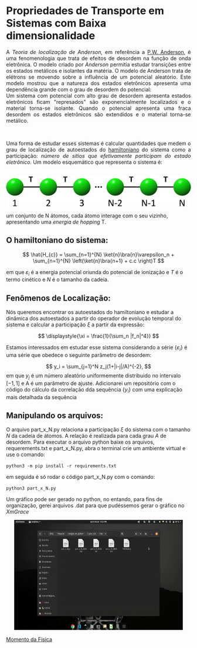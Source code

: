 # Propriedades de Transporte em Sistemas com Baixa dimensionalidade

<div style="text-align: justify">
<p>
A <em>Teoria de localização de Anderson,</em> em referência a <a class="gat" href="https://pt.wikipedia.org/wiki/Philip_Warren_Anderson" title="P.W. Anderson" data-cat="related-question">P.W. Anderson</a>, é uma fenomenologia que trata de efeitos de desordem na função de onda eletrônica. O modelo criado por <em> Anderson</em> permitia estudar transições entre os estados metálicos e isolantes da matéria. O modelo de Anderson trata de elétrons se movendo sobre a influência de um potencial aleatório. Este modelo mostrou que a natureza dos estados eletrônicos apresenta uma dependência grande com o grau de desordem do potencial: <br>
Um sistema com potencial com alto grau de desordem apresenta estados eletrônicos ficam "represados" são exponencialmente localizados e o material torna-se isolante. Quando o potencial apresenta uma fraca desordem os estados eletrônicos são extendidos e o material torna-se metálico. 
</p><br>
<p>
Uma forma de estudar esses sistemas é calcular quantidades que medem o grau de localização de autoestados do <a class="gat" href="https://pt.wikipedia.org/wiki/Sistema_hamiltoniano" title="sistema hamiltoniano" data-cat="related-question">hamiltoniano</a> do sistema como a participação: <em>número de sítios que efetivamente participam do estado eletrônico.</em> Um modelo esquemático que representa o sistema é:
</p>
</div>

<p align="center">
<br>
<img src="img/canalSimples.png"/>
<br>
</p>

um conjunto de N átomos, cada átomo interage com o seu vizinho, apresentando uma *energia de hopping* T.

## O hamiltoniano do sistema:

$$
\hat{H_{c}} = \sum_{n=1}^{N} \ket{n}\bra{n}\varepsilon_n + 
     \sum_{n=1}^{N} \left(\ket{n}\bra{n+1} + c.c \right)T
$$

em que  $\varepsilon_i$ é a energia potencial oriunda do potencial de ionização e $T$ é o termo cinético e $N$ é o tamanho da cadeia.

## Fenômenos de Localização:

Nós queremos encontrar os autoestados do hamiltoniano e estudar a dinâmica dos autoestados a partir do operador de evolução temporal do sistema e calcular a participação $\xi$ a partir da expressão:

$$
\displaystyle{\xi = \frac{1}{\sum_n |f_n|^4}}
$$


Estamos interessados em estudar esse sistema considerando a série 
$\{\varepsilon_i \}$ é uma série que obedece o seguinte parâmetro de desordem:

$$
y_i = \sum_{j=1}^N z_j(1+|i-j|/A)^{-2},
$$
em que $y_j$ é um número aleatório uniformemente distribuido no intervalo 
$\left[ -1,1 \right]$ e A é um parâmetro de ajuste. Adicionarei um repositório com o código do cálculo da correlação dda sequência $\{y_i\}$ com uma explicação mais detalhada da sequência

## Manipulando os arquivos:

O arquivo part_x_N.py relaciona a participação $\xi$ do sistema com o tamanho $N$ da cadeia de átomos. A relação é realizada para cada grau $A$ de desordem.
Para executar o arquivo python baixe os arquivos, requerements.txt e part_x_N.py, abra o terminal crie um ambiente virtual e use o comando:

```
python3 -m pip install -r requirements.txt
```

em seguida é só rodar o código part_x_N.py com o comando:

```
python3 part_x_N.py
```
Um gráfico pode ser gerado no python, no entando, para fins de organização, gerei arquivos .dat para que pudéssemos gerar o gráfico no *XmGrace*

<p align="center">
<img width="460" height="300" src="img/xmgrace.gif">
</p>

[Momento da Física](https://www.instagram.com/momentodafisica/)
